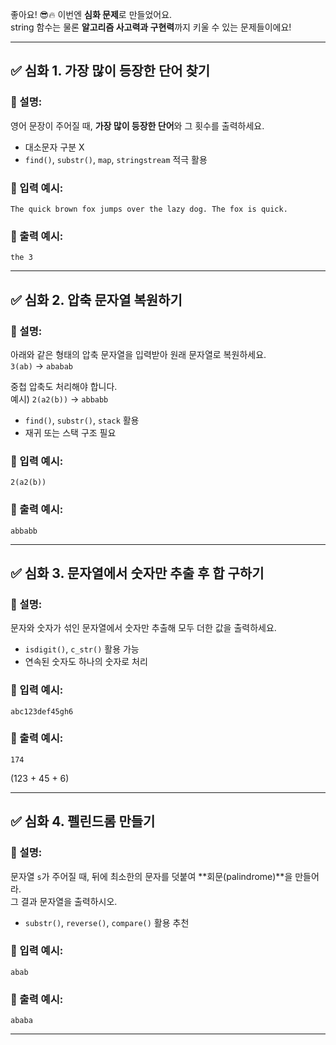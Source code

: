 좋아요! 😎🔥 이번엔 **심화 문제**로 만들었어요.  
string 함수는 물론 **알고리즘 사고력과 구현력**까지 키울 수 있는 문제들이에요!

---

## ✅ **심화 1. 가장 많이 등장한 단어 찾기**
### 📌 설명:
영어 문장이 주어질 때, **가장 많이 등장한 단어**와 그 횟수를 출력하세요.  
- 대소문자 구분 X
- `find()`, `substr()`, `map`, `stringstream` 적극 활용

### 📌 입력 예시:
```
The quick brown fox jumps over the lazy dog. The fox is quick.
```

### 📌 출력 예시:
```
the 3
```

---

## ✅ **심화 2. 압축 문자열 복원하기**
### 📌 설명:
아래와 같은 형태의 압축 문자열을 입력받아 원래 문자열로 복원하세요.  
`3(ab)` → `ababab`  

중첩 압축도 처리해야 합니다.  
예시) `2(a2(b))` → `abbabb`

- `find()`, `substr()`, `stack` 활용
- 재귀 또는 스택 구조 필요

### 📌 입력 예시:
```
2(a2(b))
```

### 📌 출력 예시:
```
abbabb
```

---

## ✅ **심화 3. 문자열에서 숫자만 추출 후 합 구하기**
### 📌 설명:
문자와 숫자가 섞인 문자열에서 숫자만 추출해 모두 더한 값을 출력하세요.  
- `isdigit()`, `c_str()` 활용 가능
- 연속된 숫자도 하나의 숫자로 처리

### 📌 입력 예시:
```
abc123def45gh6
```

### 📌 출력 예시:
```
174
```
(123 + 45 + 6)

---

## ✅ **심화 4. 펠린드롬 만들기**
### 📌 설명:
문자열 `s`가 주어질 때, 뒤에 최소한의 문자를 덧붙여 **회문(palindrome)**을 만들어라.  
그 결과 문자열을 출력하시오.

- `substr()`, `reverse()`, `compare()` 활용 추천

### 📌 입력 예시:
```
abab
```

### 📌 출력 예시:
```
ababa
```

---